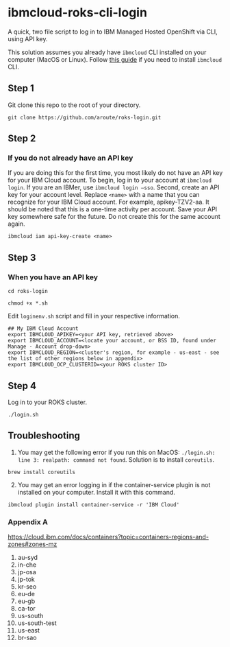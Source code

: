 # ibmcloud-roks-cli-login
A quick, two file script to log in to IBM Managed Hosted OpenShift via CLI, using API key. 

This solution assumes you already have `ibmcloud` CLI installed on your computer (MacOS or Linux). Follow [this guide](https://cloud.ibm.com/docs/cli?topic=cli-getting-started) if you need to install `ibmcloud` CLI.

## Step 1
Git clone this repo to the root of your directory.
```shell
git clone https://github.com/aroute/roks-login.git
```
## Step 2

### If you do not already have an API key
If you are doing this for the first time, you most likely do not have an API key for your IBM Cloud account. To begin, log in to your account at `ibmcloud login`. If you are an IBMer, use `ibmcloud login —sso`. Second, create an API key for your account level. Replace `<name>` with a name that you can recognize for your IBM Cloud account. For example, apikey-TZV2-aa. It should be noted that this is a one-time activity per account. Save your API key somewhere safe for the future. Do not create this for the same account again.
```shell
ibmcloud iam api-key-create <name>
```
## Step 3

### When you have an API key
```shell
cd roks-login
```
```shell
chmod +x *.sh
```
Edit `loginenv.sh` script and fill in your respective information.
```console
## My IBM Cloud Account
export IBMCLOUD_APIKEY=<your API key, retrieved above>
export IBMCLOUD_ACCOUNT=<locate your account, or BSS ID, found under Manage - Account drop-down>
export IBMCLOUD_REGION=<cluster's region, for example - us-east - see the list of other regions below in appendix>
export IBMCLOUD_OCP_CLUSTERID=<your ROKS cluster ID>
```
## Step 4
Log in to your ROKS cluster.
```shell
./login.sh
```

## Troubleshooting

1. You may get the following error if you run this on MacOS: `./login.sh: line 3: realpath: command not found`. Solution is to install `coreutils`. 
```
brew install coreutils
```
2. You may get an error logging in if the container-service plugin is not installed on your computer. Install it with this command.
```
ibmcloud plugin install container-service -r 'IBM Cloud'
```

### Appendix A

https://cloud.ibm.com/docs/containers?topic=containers-regions-and-zones#zones-mz
1. au-syd
2. in-che
3. jp-osa
4. jp-tok
5. kr-seo
6. eu-de
7. eu-gb
8. ca-tor
9. us-south
10. us-south-test
11. us-east
12. br-sao

